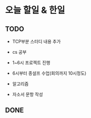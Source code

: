 # 오늘 할일 & 한일

## TODO

- TCP부분 스터디 내용 추가

- cs 공부

- 1~6시 프로젝트 진행

- 6시부터 종설프 수업(회의까지 10시정도)

- 알고리즘

- 자소서 문항 작성

## DONE
